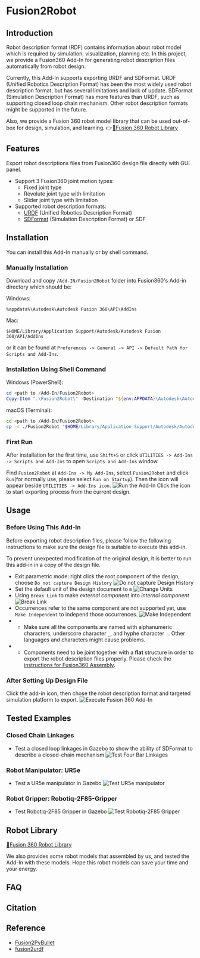 # Fusion2Robot
<!-- Alternative name# ACDC4Robot: Automated Conversion of Description Conventions for Robots from Design to Learning -->

## Introduction
Robot description format (RDF) contains information about robot model which is required by simulation, visualization, planning etc. In this project, we provide a Fusion360 Add-In for generating robot description files automatically from robot design. 

Currently, this Add-In supports exporting URDF and SDFormat. URDF (Unified Robotics Description Format) has been the most widely used robot description format, but has several limitations and lack of update. SDFormat (Simulation Description Format) has more features than URDF, such as supporting closed loop chain mechanism. Other robot description formats might be supported in the future.

Also, we provide a Fusion 360 robot model library that can be used out-of-box for design, simulation, and learning. 
👉[🤖Fusion 360 Robot Library](RobotLibrary.md)

## Features
Export robot descriptions files from Fusion360 design file directly with GUI panel.

- Support 3 Fusion360 joint motion types:
    - Fixed joint type
    - Revolute joint type with limitation
    - Slider joint type with limitation
- Supported robot description formats:
    - [URDF](http://wiki.ros.org/urdf/XML) (Unified Robotics Description Format)
    - [SDFormat](http://sdformat.org/spec) (Simulation Description Format) or SDF

## Installation
You can install this Add-In manually or by shell command.

### Manually Installation
Download and copy `/Add-IN/Fusion2Robot` folder into Fusion360's Add-in directory which should be:

Windows:
```
%appdata%\Autodesk\Autodesk Fusion 360\API\AddIns
```

Mac:
```
$HOME/Library/Application Support/Autodesk/Autodesk Fusion 360/API/AddIns
```
or it can be found at `Preferences -> General -> API -> Default Path for Scripts and Add-Ins`.

### Installation Using Shell Command
Windows (PowerShell):
```PowerShell
cd <path to /Add-In/Fusion2Robot>
Copy-Item ".\Fusion2Robot\" -Destination "${env:APPDATA}\Autodesk\Autodesk Fusion 360\API\AddIns\" -Recurse
```

macOS (Terminal):
```bash
cd <path to /Add-In/Fusion2Robot>
cp -r ./Fusion2Robot "$HOME/Library/Application Support/Autodesk/Autodesk Fusion 360/API/AddIns/"
```

### First Run
After installation for the first time, use `Shift+S` or click `UTILITIES -> Add-Ins -> Scripts and Add-Ins` to open `Scripts and Add-Ins` window.

Find `Fusion2Robot` at `Add-Ins -> My Add-Ins`, select `Fusion2Robot` and click `Run`(for normally use, please select `Run on Startup`). Then the icon will appear beside `UTILITIES -> Add-Ins icon`. 
![Run the Add-In](./pictures/RunAdd-In.gif)
Click the icon to start exporting process from the current design.


## Usage
### Before Using This Add-In
Before exporting robot description files, please follow the following instructions to make sure the design file is suitable to execute this add-in. 

To prevent unexpected modification of the original design, it is better to run this add-in in a copy of the design file.

- Exit parametric mode: right click the root component of the design, choose `Do not capture Design History`
![Do not capture Design History](./pictures/DoNotCaptureDesignHistory.PNG)
- Set the default unit of the design document to `m`
![Change Units](./pictures/ChangeUnits.png)
- Using `Break Link` to make *external component* into *internal component*
![Break Link](./pictures/BreakLink.gif)
- Occurrences refer to the same component are not supported yet, use `Make Independent` to independ those occurrences.
![Make Independent](./pictures/MakeIndependent.gif)
- - Make sure all the components are named with alphanumeric characters, underscore character `_`, and hyphe character `-`. Other languages and characters might cause problems.
- - Components need to be joint together with a **flat** structure in order to export the robot description files properly. Please check the [instructions for Fusion360 Assembly](./InstructionsForAssembly.md).

### After Setting Up Design File
Click the add-in icon, then chose the robot description format and targeted simulation platform to export.
![Execute Fusion 360 Add-In](./pictures/ExcuteAdd-In.gif)

## Tested Examples
### Closed Chain Linkages
- Test a closed loop linkages in Gazebo to show the ability of SDFormat to describe a closed-chain mechanism
![Test Four Bar Linkages](./pictures/Four-Bar-Linkages-Test.png)

### Robot Manipulator: UR5e
- Test a UR5e manipulator in Gazebo
![Test UR5e manipulator](./pictures/UR5e-Test.png)

### Robot Gripper: Robotiq-2F85-Gripper
- Test Robotiq-2F85 Gripper in Gazebo
![Test Robotiq-2F85 Gripper](./pictures//Robotiq-Gripper-Test.png)

## Robot Library
[🤖Fusion 360 Robot Library](RobotLibrary.md)

We also provides some robot models that assembled by us, and tested the Add-In with these models. 
Hope this robot models can save your time and your energy.


## FAQ

## Citation

## Reference
- [Fusion2PyBullet](https://github.com/yanshil/Fusion2PyBullet)
- [fusion2urdf](https://github.com/syuntoku14/fusion2urdf)